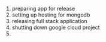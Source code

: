 1. preparing app for release
2. setting up hosting for mongodb
3. releasing full stack application
4. shutting down google cloud project
5. 